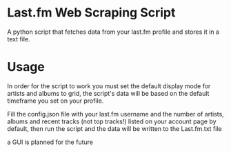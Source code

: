 # Last.fm Web Scraping Script
A python script that fetches data from your last.fm profile and stores it in a text file.

# Usage
In order for the script to work you must set the default display mode for artists and albums to grid, the script's data will be based on the default timeframe you set on your profile.

Fill the config.json file with your last.fm username and the number of artists, albums and recent tracks (not top tracks!) listed on your account page by default, then run the script and the data will be written to the Last.fm.txt file


a GUI is planned for the future
